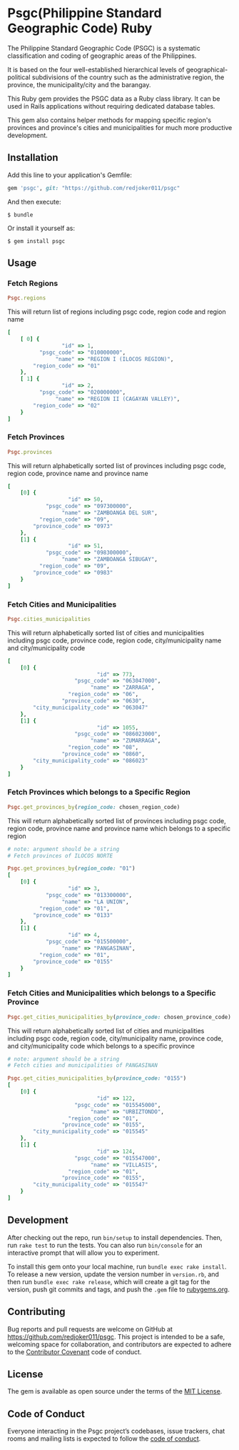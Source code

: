 # Psgc(Philippine Standard Geographic Code) Ruby

The Philippine Standard Geographic Code (PSGC) is a systematic classification
and coding of geographic areas of the Philippines.

It is based on the four well-established hierarchical levels of
geographical-political subdivisions of the country such as the administrative
region, the province, the municipality/city and the barangay.

This Ruby gem provides the PSGC data as a Ruby class library. It can be used in
Rails applications without requiring dedicated database tables.

This gem also contains helper methods for mapping specific region's provinces
and province's cities and municipalities for much more productive development.

## Installation

Add this line to your application's Gemfile:

```ruby
gem 'psgc', git: "https://github.com/redjoker011/psgc"
```

And then execute:

    $ bundle

Or install it yourself as:

    $ gem install psgc

## Usage

### Fetch Regions
```ruby
Psgc.regions
```
This will return list of regions including psgc code, region code and region
name

```ruby
[
    [ 0] {
                 "id" => 1,
          "psgc_code" => "010000000",
               "name" => "REGION I (ILOCOS REGION)",
        "region_code" => "01"
    },
    [ 1] {
                 "id" => 2,
          "psgc_code" => "020000000",
               "name" => "REGION II (CAGAYAN VALLEY)",
        "region_code" => "02"
    }
]
```

### Fetch Provinces
```ruby
Psgc.provinces
```
This will return alphabetically sorted list of provinces including psgc code, region code, province
name and province name

```ruby
[
    [0] {
                   "id" => 50,
            "psgc_code" => "097300000",
                 "name" => "ZAMBOANGA DEL SUR",
          "region_code" => "09",
        "province_code" => "0973"
    },
    [1] {
                   "id" => 51,
            "psgc_code" => "098300000",
                 "name" => "ZAMBOANGA SIBUGAY",
          "region_code" => "09",
        "province_code" => "0983"
    }
]
```

### Fetch Cities and Municipalities
```ruby
Psgc.cities_municipalities
```
This will return alphabetically sorted list of cities and municipalities
including psgc code, province code, region code, city/municipality name and
city/municipality code

```ruby
[
    [0] {
                            "id" => 773,
                     "psgc_code" => "063047000",
                          "name" => "ZARRAGA",
                   "region_code" => "06",
                 "province_code" => "0630",
        "city_municipality_code" => "063047"
    },
    [1] {
                            "id" => 1055,
                     "psgc_code" => "086023000",
                          "name" => "ZUMARRAGA",
                   "region_code" => "08",
                 "province_code" => "0860",
        "city_municipality_code" => "086023"
    }
]
```

### Fetch Provinces which belongs to a Specific Region
```ruby
Psgc.get_provinces_by(region_code: chosen_region_code)
```
This will return alphabetically sorted list of provinces including psgc code, region code, province
name and province name which belongs to a specific region

```ruby
# note: argument should be a string
# Fetch provinces of ILOCOS NORTE

Psgc.get_provinces_by(region_code: "01")
[
    [0] {
                   "id" => 3,
            "psgc_code" => "013300000",
                 "name" => "LA UNION",
          "region_code" => "01",
        "province_code" => "0133"
    },
    [1] {
                   "id" => 4,
            "psgc_code" => "015500000",
                 "name" => "PANGASINAN",
          "region_code" => "01",
        "province_code" => "0155"
    }
]
```

### Fetch Cities and Municipalities which belongs to a Specific Province
```ruby
Psgc.get_cities_municipalities_by(province_code: chosen_province_code)
```
This will return alphabetically sorted list of cities and
municipalities including psgc code, region code, city/municipality
name, province code, and city/municipality code 
which belongs to a specific province

```ruby
# note: argument should be a string
# Fetch cities and municipalities of PANGASINAN

Psgc.get_cities_municipalities_by(province_code: "0155")
[
    [0] {
                            "id" => 122,
                     "psgc_code" => "015545000",
                          "name" => "URBIZTONDO",
                   "region_code" => "01",
                 "province_code" => "0155",
        "city_municipality_code" => "015545"
    },
    [1] {
                            "id" => 124,
                     "psgc_code" => "015547000",
                          "name" => "VILLASIS",
                   "region_code" => "01",
                 "province_code" => "0155",
        "city_municipality_code" => "015547"
    }
]
```

## Development

After checking out the repo, run `bin/setup` to install dependencies. Then, run `rake test` to run the tests. You can also run `bin/console` for an interactive prompt that will allow you to experiment.

To install this gem onto your local machine, run `bundle exec rake install`. To release a new version, update the version number in `version.rb`, and then run `bundle exec rake release`, which will create a git tag for the version, push git commits and tags, and push the `.gem` file to [rubygems.org](https://rubygems.org).

## Contributing

Bug reports and pull requests are welcome on GitHub at https://github.com/redjoker011/psgc. This project is intended to be a safe, welcoming space for collaboration, and contributors are expected to adhere to the [Contributor Covenant](http://contributor-covenant.org) code of conduct.

## License

The gem is available as open source under the terms of the [MIT License](https://opensource.org/licenses/MIT).

## Code of Conduct

Everyone interacting in the Psgc project’s codebases, issue trackers, chat rooms and mailing lists is expected to follow the [code of conduct](https://github.com/redjoker011/psgc/blob/master/CODE_OF_CONDUCT.md).
